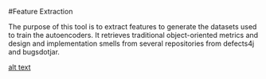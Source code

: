 #Feature Extraction

The purpose of this tool is to extract features to generate the datasets used to train the autoencoders. It retrieves traditional object-oriented metrics and design and implementation smells from several repositories from defects4j and bugsdotjar.

[alt text](../img/featureextraction.png)
